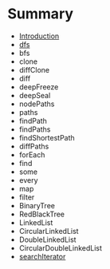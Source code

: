 # Summary

* [Introduction](README.md)
* [dfs](dfs.md)
* bfs
* clone
* diffClone
* diff
* deepFreeze
* deepSeal
* nodePaths
* paths
* findPath
* findPaths
* findShortestPath
* diffPaths
* forEach
* find
* some
* every
* map
* filter
* BinaryTree
* RedBlackTree
* LinkedList
* CircularLinkedList
* DoubleLinkedList
* CircularDoubleLinkedList
* [searchIterator](searchiterator.md)

